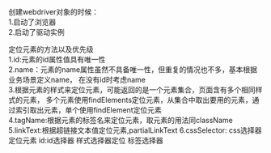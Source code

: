 创建webdriver对象的时候：  
1.启动了浏览器  
2.启动了驱动实例  

定位元素的方法以及优先级  
1.id:元素的id属性值具有唯一性  
2.name：元素的name属性虽然不具备唯一性，但重复的情况也不多，基本根据业务场景定义name，
在没有id时考虑name  
3.根据元素的样式来定位元素，可能返回的是一个元素集合，页面含有多个相同样式的元素，
多个元素使用findElements定位元素，从集合中取出要用的元素，通过索引取出元素，单个使用findElement定位元素  
4.tagName:根据元素的标签名来定位元素，取元素的用法同className  
5.linkText:根据超链接文本值定位元素,partialLinkText 
6.cssSelector: css选择器定位元素
    id:id选择器
    样式选择器定位
    标签选择器